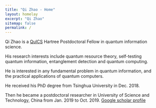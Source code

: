```yaml
---
title: "Qi Zhao - Home"
layout: homelay
excerpt: "Qi Zhao"
sitemap: false
permalink: /
---
```

Qi Zhao is a [QuICS](https://quics.umd.edu) Hartree Postdoctoral Fellow in quantum information science.

His research interests include quantum resource theory, self-testing quantum information, entanglement detection and quantum computing.

He is interested in any fundamental problem in quantum information, and the practical applications of quantum computers.

He received his PhD degree from Tsinghua University in Dec. 2018.

Then he became a postdoctoral researcher in University of Science and Technology, China from Jan. 2019 to Oct. 2019.
[Google scholar profile](https://scholar.google.com/citations?user=VVQuTDMAAAAJ&hl=zh-CN&authuser=1)

